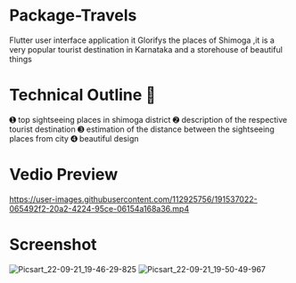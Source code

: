 # Package-Travels
Flutter user interface application it Glorifys the places of Shimoga ,it is a very popular tourist destination in Karnataka and a storehouse of beautiful things 
# Technical Outline 📕
➊ top sightseeing places in shimoga district 
➋ description of the respective tourist destination
➌ estimation of the distance between the sightseeing places from city
➍ beautiful design
# Vedio Preview
https://user-images.githubusercontent.com/112925756/191537022-065492f2-20a2-4224-95ce-06154a168a36.mp4
# Screenshot
![Picsart_22-09-21_19-46-29-825](https://user-images.githubusercontent.com/112925756/191530346-2d91c74f-5c5c-4e37-be76-61d14b305cb6.jpg)
![Picsart_22-09-21_19-50-49-967](https://user-images.githubusercontent.com/112925756/191530898-ca91b33a-f0a6-40f2-8e9b-87b204c08c4f.jpg)
